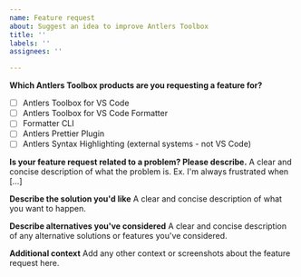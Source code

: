 ```yaml
---
name: Feature request
about: Suggest an idea to improve Antlers Toolbox
title: ''
labels: ''
assignees: ''

---
```


**Which Antlers Toolbox products are you requesting a feature for?**
- [ ] Antlers Toolbox for VS Code
- [ ] Antlers Toolbox for VS Code Formatter
- [ ] Formatter CLI
- [ ] Antlers Prettier Plugin
- [ ] Antlers Syntax Highlighting (external systems - not VS Code)

**Is your feature request related to a problem? Please describe.**
A clear and concise description of what the problem is. Ex. I'm always frustrated when [...]

**Describe the solution you'd like**
A clear and concise description of what you want to happen.

**Describe alternatives you've considered**
A clear and concise description of any alternative solutions or features you've considered.

**Additional context**
Add any other context or screenshots about the feature request here.
